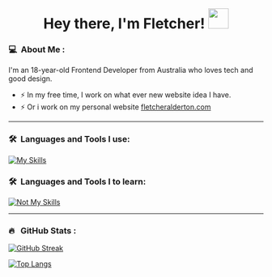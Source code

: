 <p align="center">
  <img src="https://komarev.com/ghpvc/?fletcher-alderton&style=flat-square&color=blue" alt="">
</p>

<h1 align="center">Hey there, I'm Fletcher! <img src="https://media.giphy.com/media/hvRJCLFzcasrR4ia7z/giphy.gif" width="40"></h1>


### :computer: &nbsp;About Me :

I'm an 18-year-old Frontend Developer from Australia who loves tech and good design.


- ⚡ In my free time, I work on what ever new website idea I have.
- ⚡ Or i work on my personal website [fletcheralderton.com](https://fletcheralderton.com)

---

### 🛠 &nbsp;Languages and Tools I use:

[![My Skills](https://skillicons.dev/icons?i=js,html,css,react,materialui,nodejs,docker,github,linux,nextjs,tailwind,vscode,cloudflare,supabase,vercel)](https://skillicons.dev)

### 🛠 &nbsp;Languages and Tools I to learn:

[![Not My Skills](https://skillicons.dev/icons?i=terraform,mysql,graphql,kubernetes,threejs,ts,python,tauri,svelte)](https://skillicons.dev)

---

### 🔥 &nbsp; GitHub Stats :

[![GitHub Streak](http://github-readme-streak-stats.herokuapp.com?user=fletcher-alderton&theme=light&background=fffff)](https://git.io/streak-stats)

[![Top Langs](https://github-readme-stats.vercel.app/api/top-langs/?username=fletcher-alderton&layout=compact&theme=vision-friendly-light)](https://github.com/anuraghazra/github-readme-stats)

